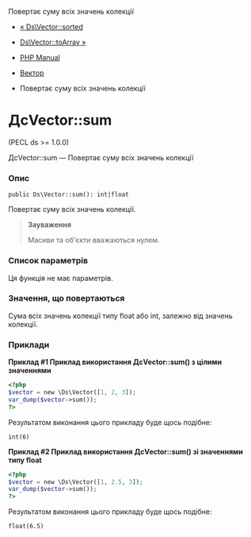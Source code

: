 Повертає суму всіх значень колекції

-   [« Ds\\Vector::sorted](ds-vector.sorted.html)
    
-   [Ds\\Vector::toArray »](ds-vector.toarray.html)
    
-   [PHP Manual](index.html)
    
-   [Вектор](class.ds-vector.html)
    
-   Повертає суму всіх значень колекції
    

# ДсVector::sum

(PECL ds >= 1.0.0)

ДсVector::sum — Повертає суму всіх значень колекції

### Опис

```methodsynopsis
public Ds\Vector::sum(): int|float
```

Повертає суму всіх значень колекції.

> **Зауваження**
> 
> Масиви та об'єкти вважаються нулем.

### Список параметрів

Ця функція не має параметрів.

### Значення, що повертаються

Сума всіх значень колекції типу float або int, залежно від значень колекції.

### Приклади

**Приклад #1 Приклад використання **ДсVector::sum()** з цілими значеннями**

```php
<?php
$vector = new \Ds\Vector([1, 2, 3]);
var_dump($vector->sum());
?>
```

Результатом виконання цього прикладу буде щось подібне:

```
int(6)
```

**Приклад #2 Приклад використання **ДсVector::sum()** зі значеннями типу float**

```php
<?php
$vector = new \Ds\Vector([1, 2.5, 3]);
var_dump($vector->sum());
?>
```

Результатом виконання цього прикладу буде щось подібне:

```
float(6.5)
```